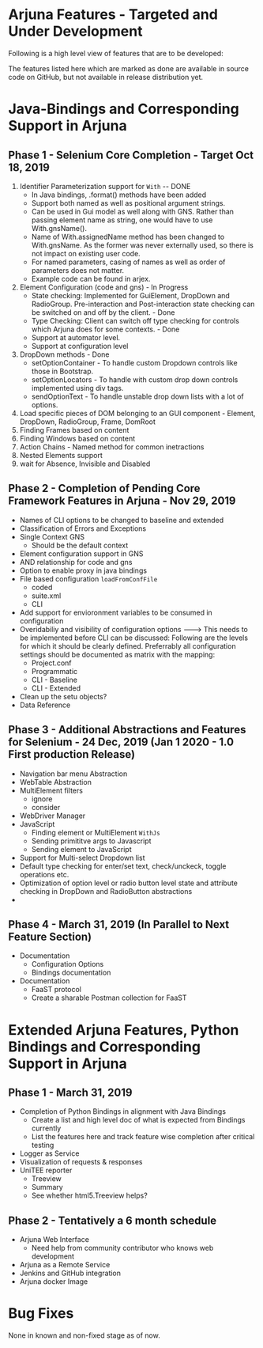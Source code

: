 # Arjuna Features - Targeted and Under Development
Following is a high level view of features that are to be developed:

The features listed here which are marked as done are available in source code on GitHub, but not available in release distribution yet.

# Java-Bindings and Corresponding Support in Arjuna

## Phase 1 - Selenium Core Completion - Target Oct 18, 2019
1. Identifier Parameterization support for `With` -- DONE
   * In Java bindings, .format() methods have been added
   * Support both named as well as positional argument strings.
   * Can be used in Gui model as well along with GNS. Rather than passing element name as string, one would have to use With.gnsName().
   * Name of With.assignedName method has been changed to With.gnsName. As the former was never externally used, so there is not impact on existing user code.
   * For named parameters, casing of names as well as order of parameters does not matter.
   * Example code can be found in arjex.
2. Element Configuration (code and gns) - In Progress
    * State checking: Implemented for GuiElement, DropDown and RadioGroup. Pre-interaction and Post-interaction state checking can be switched on and off by the client. - Done
    * Type Checking: Client can switch off type checking for controls which Arjuna does for some contexts. - Done
    * Support at automator level.
    * Support at configuration level
3. DropDown methods - Done
    * setOptionContainer - To handle custom Dropdown controls like those in Bootstrap.
    * setOptionLocators - To handle with custom drop down controls implemented using div tags.
    * sendOptionText - To handle unstable drop down lists with a lot of options.
4. Load specific pieces of DOM belonging to an GUI component - Element, DropDown, RadioGroup, Frame, DomRoot
4. Finding Frames based on content
5. Finding Windows based on content
6. Action Chains - Named method for common inetractions
9. Nested Elements support
11. wait for Absence, Invisible and Disabled

## Phase 2 - Completion of Pending Core Framework Features in Arjuna - Nov 29, 2019
* Names of CLI options to be changed to baseline and extended
* Classification of Errors and Exceptions
* Single Context GNS
    * Should be the default context
* Element configuration support in GNS
* AND relationship for code and gns
* Option to enable proxy in java bindings
* File based configuration `loadFromConfFile`
    * coded 
    * suite.xml
    * CLI
* Add support for envioronment variables to be consumed in configuration
* Overidabiliy and visibility of configuration options ---> This needs to be implemented before CLI can be discussed: Following are the levels for which it should be clearly defined. Preferrably all configuration settings should be documented as matrix with the mapping:
    * Project.conf
    * Programmatic
    * CLI - Baseline
    * CLI - Extended
* Clean up the setu objects?
* Data Reference

## Phase 3 - Additional Abstractions and Features for Selenium - 24 Dec, 2019 (Jan 1 2020 - 1.0 First production Release)
* Navigation bar menu Abstraction
* WebTable Abstraction
* MultiElement filters
    * ignore
    * consider
* WebDriver Manager
* JavaScript 
    * Finding element or MultiElement `WithJs`
    * Sending primititve args to Javascript
    * Sending element to JavaScript
* Support for Multi-select Dropdown list
* Default type checking for enter/set text, check/unckeck, toggle operations etc.
* Optimization of option level or radio button level state and attribute checking in DropDown and RadioButton abstractions
* 

## Phase 4 - March 31, 2019 (In Parallel to Next Feature Section)
* Documentation
    * Configuration Options
    * Bindings documentation
* Documentation
    * FaaST protocol
    * Create a sharable Postman collection for FaaST
    
# Extended Arjuna Features, Python Bindings and Corresponding Support in Arjuna

## Phase 1 - March 31, 2019
* Completion of Python Bindings in alignment with Java Bindings
  * Create a list and high level doc of what is expected from Bindings currently
  * List the features here and track feature wise completion after critical testing
* Logger as Service
* Visualization of requests & responses
* UniTEE reporter
    * Treeview
    * Summary
    * See whether html5.Treeview helps?   
## Phase 2 - Tentatively a 6 month schedule
* Arjuna Web Interface 
    * Need help from community contributor who knows web development
* Arjuna as a Remote Service
* Jenkins and GitHub integration
* Arjuna docker Image

# Bug Fixes
None in known and non-fixed stage as of now.



